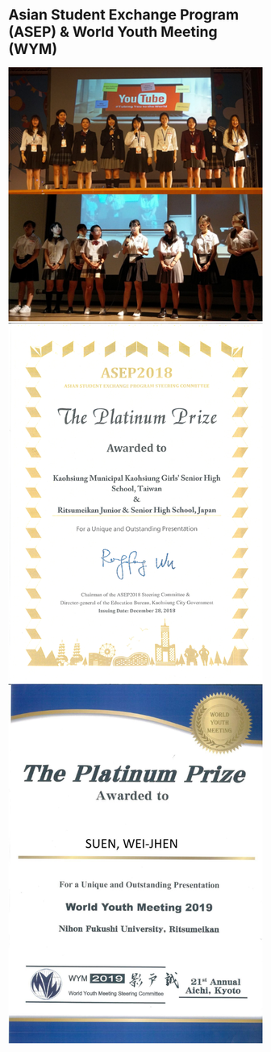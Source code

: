 # Asian Student Exchange Program (ASEP) & World Youth Meeting (WYM)

![pic](/img/pic.jpg)
![asep](/img/asep.jpg)
![wym](/img/wym.jpg)
